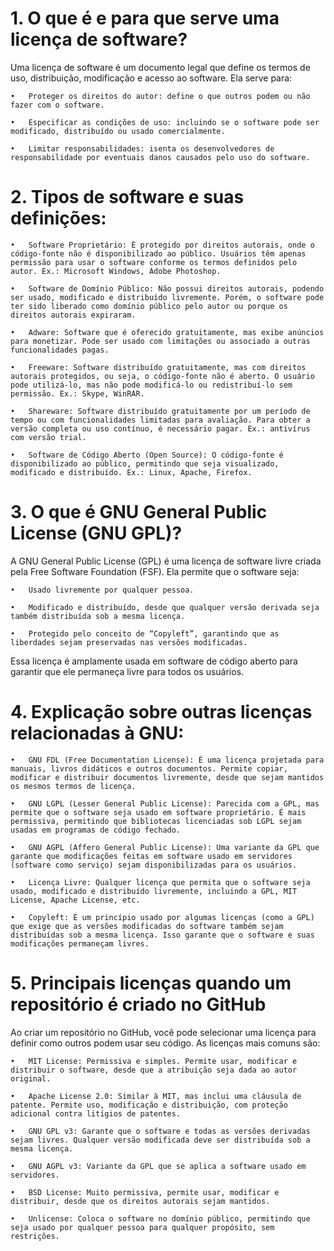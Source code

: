 
# 1. O que é e para que serve uma licença de software?

Uma licença de software é um documento legal que define os termos de uso, distribuição, modificação e acesso ao software. Ela serve para:

	•	Proteger os direitos do autor: define o que outros podem ou não fazer com o software.
 
	•	Especificar as condições de uso: incluindo se o software pode ser modificado, distribuído ou usado comercialmente.
 
	•	Limitar responsabilidades: isenta os desenvolvedores de responsabilidade por eventuais danos causados pelo uso do software.

# 2. Tipos de software e suas definições:

	•	Software Proprietário: É protegido por direitos autorais, onde o código-fonte não é disponibilizado ao público. Usuários têm apenas permissão para usar o software conforme os termos definidos pelo autor. Ex.: Microsoft Windows, Adobe Photoshop.

	•	Software de Domínio Público: Não possui direitos autorais, podendo ser usado, modificado e distribuído livremente. Porém, o software pode ter sido liberado como domínio público pelo autor ou porque os direitos autorais expiraram.

	•	Adware: Software que é oferecido gratuitamente, mas exibe anúncios para monetizar. Pode ser usado com limitações ou associado a outras funcionalidades pagas.

	•	Freeware: Software distribuído gratuitamente, mas com direitos autorais protegidos, ou seja, o código-fonte não é aberto. O usuário pode utilizá-lo, mas não pode modificá-lo ou redistribuí-lo sem permissão. Ex.: Skype, WinRAR.

	•	Shareware: Software distribuído gratuitamente por um período de tempo ou com funcionalidades limitadas para avaliação. Para obter a versão completa ou uso contínuo, é necessário pagar. Ex.: antivírus com versão trial.

	•	Software de Código Aberto (Open Source): O código-fonte é disponibilizado ao público, permitindo que seja visualizado, modificado e distribuído. Ex.: Linux, Apache, Firefox.

# 3. O que é GNU General Public License (GNU GPL)?

A GNU General Public License (GPL) é uma licença de software livre criada pela Free Software Foundation (FSF). Ela permite que o software seja:

	•	Usado livremente por qualquer pessoa.
 
	•	Modificado e distribuído, desde que qualquer versão derivada seja também distribuída sob a mesma licença.
 
	•	Protegido pelo conceito de “Copyleft”, garantindo que as liberdades sejam preservadas nas versões modificadas.

Essa licença é amplamente usada em software de código aberto para garantir que ele permaneça livre para todos os usuários.

# 4. Explicação sobre outras licenças relacionadas à GNU:

	•	GNU FDL (Free Documentation License): É uma licença projetada para manuais, livros didáticos e outros documentos. Permite copiar, modificar e distribuir documentos livremente, desde que sejam mantidos os mesmos termos de licença.

	•	GNU LGPL (Lesser General Public License): Parecida com a GPL, mas permite que o software seja usado em software proprietário. É mais permissiva, permitindo que bibliotecas licenciadas sob LGPL sejam usadas em programas de código fechado.

	•	GNU AGPL (Affero General Public License): Uma variante da GPL que garante que modificações feitas em software usado em servidores (software como serviço) sejam disponibilizadas para os usuários.

	•	Licença Livre: Qualquer licença que permita que o software seja usado, modificado e distribuído livremente, incluindo a GPL, MIT License, Apache License, etc.

	•	Copyleft: É um princípio usado por algumas licenças (como a GPL) que exige que as versões modificadas do software também sejam distribuídas sob a mesma licença. Isso garante que o software e suas modificações permaneçam livres.

# 5. Principais licenças quando um repositório é criado no GitHub

Ao criar um repositório no GitHub, você pode selecionar uma licença para definir como outros podem usar seu código. As licenças mais comuns são:

	•	MIT License: Permissiva e simples. Permite usar, modificar e distribuir o software, desde que a atribuição seja dada ao autor original.
 
	•	Apache License 2.0: Similar à MIT, mas inclui uma cláusula de patente. Permite uso, modificação e distribuição, com proteção adicional contra litígios de patentes.
 
	•	GNU GPL v3: Garante que o software e todas as versões derivadas sejam livres. Qualquer versão modificada deve ser distribuída sob a mesma licença.
 
	•	GNU AGPL v3: Variante da GPL que se aplica a software usado em servidores.
 
	•	BSD License: Muito permissiva, permite usar, modificar e distribuir, desde que os direitos autorais sejam mantidos.
 
	•	Unlicense: Coloca o software no domínio público, permitindo que seja usado por qualquer pessoa para qualquer propósito, sem restrições.
